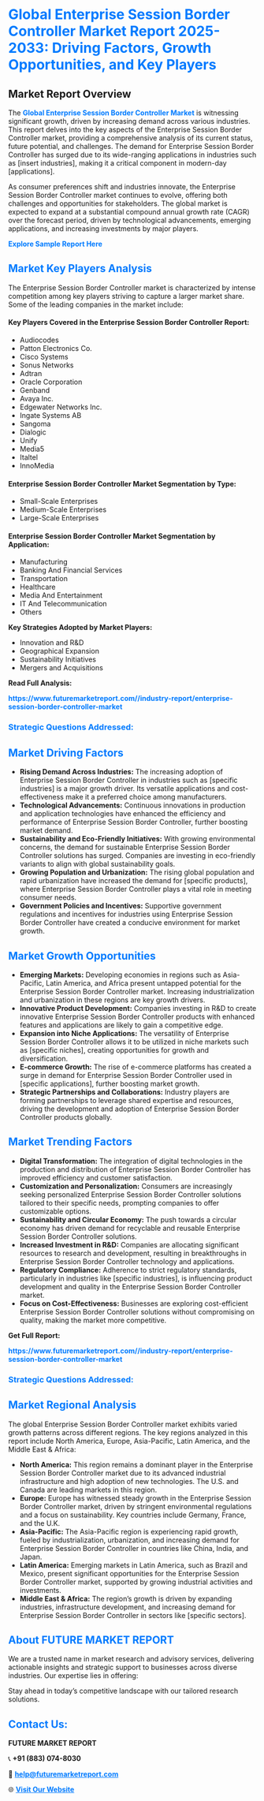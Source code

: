 <h1 style="color: #007BFF;">Global Enterprise Session Border Controller Market Report 2025-2033: Driving Factors, Growth Opportunities, and Key Players</h1>

<section id="overview">
<h2>Market Report Overview</h2>
<p>The <a href="https://www.futuremarketreport.com//industry-report/enterprise-session-border-controller-market" style="color: #007BFF; text-decoration: none;"><strong>Global Enterprise Session Border Controller Market</strong></a> is witnessing significant growth, driven by increasing demand across various industries. This report delves into the key aspects of the Enterprise Session Border Controller market, providing a comprehensive analysis of its current status, future potential, and challenges. The demand for Enterprise Session Border Controller has surged due to its wide-ranging applications in industries such as [insert industries], making it a critical component in modern-day [applications].</p>
<p>As consumer preferences shift and industries innovate, the Enterprise Session Border Controller market continues to evolve, offering both challenges and opportunities for stakeholders. The global market is expected to expand at a substantial compound annual growth rate (CAGR) over the forecast period, driven by technological advancements, emerging applications, and increasing investments by major players.</p>
</section>

<section id="overview">
<p><a href="https://www.futuremarketreport.com//request-sample/reportId=81378" style="color: #007BFF; text-decoration: none;"><strong>Explore Sample Report Here</strong></a></p>
</section>

<section id="key-players">
<h2 style="color: #007BFF;">Market Key Players Analysis</h2>
<p>The Enterprise Session Border Controller market is characterized by intense competition among key players striving to capture a larger market share. Some of the leading companies in the market include:</p>
<h4>Key Players Covered in the Enterprise Session Border Controller Report:</h4>
<ul><li>Audiocodes</li><li>Patton Electronics Co.</li><li>Cisco Systems</li><li>Sonus Networks</li><li>Adtran</li><li>Oracle Corporation</li><li>Genband</li><li>Avaya Inc.</li><li>Edgewater Networks Inc.</li><li>Ingate Systems AB</li><li>Sangoma</li><li>Dialogic</li><li>Unify</li><li>Media5</li><li>Italtel</li><li>InnoMedia</li></ul>
<h4>Enterprise Session Border Controller Market Segmentation by Type:</h4>
<ul><li>Small-Scale Enterprises</li><li>Medium-Scale Enterprises</li><li>Large-Scale Enterprises</li></ul>

<h4>Enterprise Session Border Controller Market Segmentation by Application:</h4>
<ul><li>Manufacturing</li><li>Banking And Financial Services</li><li>Transportation</li><li>Healthcare</li><li>Media And Entertainment</li><li>IT And Telecommunication</li><li>Others</li></ul>
<p><strong>Key Strategies Adopted by Market Players:</strong></p>
<ul>
<li>Innovation and R&D</li>
<li>Geographical Expansion</li>
<li>Sustainability Initiatives</li>
<li>Mergers and Acquisitions</li>
</ul>
</section>

<section>
<p><strong>Read Full Analysis: </strong></p><a href="https://www.futuremarketreport.com//industry-report/enterprise-session-border-controller-market" style="color: #007BFF; text-decoration: none;"><strong>https://www.futuremarketreport.com//industry-report/enterprise-session-border-controller-market</strong></a>
<h3 style="color: #007BFF;">Strategic Questions Addressed:</h3>
</section>

<section id="driving-factors">
<h2 style="color: #007BFF;">Market Driving Factors</h2>
<ul>
<li><strong>Rising Demand Across Industries:</strong> The increasing adoption of Enterprise Session Border Controller in industries such as [specific industries] is a major growth driver. Its versatile applications and cost-effectiveness make it a preferred choice among manufacturers.</li>
<li><strong>Technological Advancements:</strong> Continuous innovations in production and application technologies have enhanced the efficiency and performance of Enterprise Session Border Controller, further boosting market demand.</li>
<li><strong>Sustainability and Eco-Friendly Initiatives:</strong> With growing environmental concerns, the demand for sustainable Enterprise Session Border Controller solutions has surged. Companies are investing in eco-friendly variants to align with global sustainability goals.</li>
<li><strong>Growing Population and Urbanization:</strong> The rising global population and rapid urbanization have increased the demand for [specific products], where Enterprise Session Border Controller plays a vital role in meeting consumer needs.</li>
<li><strong>Government Policies and Incentives:</strong> Supportive government regulations and incentives for industries using Enterprise Session Border Controller have created a conducive environment for market growth.</li>
</ul>
</section>

<section id="growth-opportunities">
<h2 style="color: #007BFF;">Market Growth Opportunities</h2>
<ul>
<li><strong>Emerging Markets:</strong> Developing economies in regions such as Asia-Pacific, Latin America, and Africa present untapped potential for the Enterprise Session Border Controller market. Increasing industrialization and urbanization in these regions are key growth drivers.</li>
<li><strong>Innovative Product Development:</strong> Companies investing in R&D to create innovative Enterprise Session Border Controller products with enhanced features and applications are likely to gain a competitive edge.</li>
<li><strong>Expansion into Niche Applications:</strong> The versatility of Enterprise Session Border Controller allows it to be utilized in niche markets such as [specific niches], creating opportunities for growth and diversification.</li>
<li><strong>E-commerce Growth:</strong> The rise of e-commerce platforms has created a surge in demand for Enterprise Session Border Controller used in [specific applications], further boosting market growth.</li>
<li><strong>Strategic Partnerships and Collaborations:</strong> Industry players are forming partnerships to leverage shared expertise and resources, driving the development and adoption of Enterprise Session Border Controller products globally.</li>
</ul>
</section>

<section id="trending-factors">
<h2 style="color: #007BFF;">Market Trending Factors</h2>
<ul>
<li><strong>Digital Transformation:</strong> The integration of digital technologies in the production and distribution of Enterprise Session Border Controller has improved efficiency and customer satisfaction.</li>
<li><strong>Customization and Personalization:</strong> Consumers are increasingly seeking personalized Enterprise Session Border Controller solutions tailored to their specific needs, prompting companies to offer customizable options.</li>
<li><strong>Sustainability and Circular Economy:</strong> The push towards a circular economy has driven demand for recyclable and reusable Enterprise Session Border Controller solutions.</li>
<li><strong>Increased Investment in R&D:</strong> Companies are allocating significant resources to research and development, resulting in breakthroughs in Enterprise Session Border Controller technology and applications.</li>
<li><strong>Regulatory Compliance:</strong> Adherence to strict regulatory standards, particularly in industries like [specific industries], is influencing product development and quality in the Enterprise Session Border Controller market.</li>
<li><strong>Focus on Cost-Effectiveness:</strong> Businesses are exploring cost-efficient Enterprise Session Border Controller solutions without compromising on quality, making the market more competitive.</li>
</ul>
</section>

<section>
<p><strong>Get Full Report: </strong></p><a href="https://www.futuremarketreport.com//industry-report/enterprise-session-border-controller-market" style="color: #007BFF; text-decoration: none;"><strong>https://www.futuremarketreport.com//industry-report/enterprise-session-border-controller-market</strong></a>
<h3 style="color: #007BFF;">Strategic Questions Addressed:</h3>
</section>


<section id="regional-analysis">
<h2 style="color: #007BFF;">Market Regional Analysis</h2>
<p>The global Enterprise Session Border Controller market exhibits varied growth patterns across different regions. The key regions analyzed in this report include North America, Europe, Asia-Pacific, Latin America, and the Middle East & Africa:</p>
<ul>
<li><strong>North America:</strong> This region remains a dominant player in the Enterprise Session Border Controller market due to its advanced industrial infrastructure and high adoption of new technologies. The U.S. and Canada are leading markets in this region.</li>
<li><strong>Europe:</strong> Europe has witnessed steady growth in the Enterprise Session Border Controller market, driven by stringent environmental regulations and a focus on sustainability. Key countries include Germany, France, and the U.K.</li>
<li><strong>Asia-Pacific:</strong> The Asia-Pacific region is experiencing rapid growth, fueled by industrialization, urbanization, and increasing demand for Enterprise Session Border Controller in countries like China, India, and Japan.</li>
<li><strong>Latin America:</strong> Emerging markets in Latin America, such as Brazil and Mexico, present significant opportunities for the Enterprise Session Border Controller market, supported by growing industrial activities and investments.</li>
<li><strong>Middle East & Africa:</strong> The region’s growth is driven by expanding industries, infrastructure development, and increasing demand for Enterprise Session Border Controller in sectors like [specific sectors].</li>
</ul>
</section>

<footer>
<h2 style="color: #007BFF;">About FUTURE MARKET REPORT</h2>
<p>We are a trusted name in market research and advisory services, delivering actionable insights and strategic support to businesses across diverse industries. Our expertise lies in offering:</p>

<p>Stay ahead in today’s competitive landscape with our tailored research solutions.</p>

<h2 style="color: #007BFF;">Contact Us:</h2>
<p><strong>FUTURE MARKET REPORT</strong></p>
<p>📞 <strong>+91 (883) 074-8030</strong></p>
<p>📧 <strong><a href="mailto:help@futuremarketreport.com" style="color: #007BFF;">help@futuremarketreport.com</a></strong></p>
<p>🌐 <strong><a href="https://www.futuremarketreport.com/" style="color: #007BFF;">Visit Our Website</a></strong></p>
</footer>